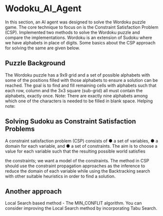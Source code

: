 # Wodoku_AI_Agent
In this section, an AI agent was designed to solve the Wordoku puzzle game. The core technique to
focus on is the Constraint Satisfaction Problem (CSP). Implemented two methods to
solve the Wordoku puzzle and compare the implementations. Wordoku is an extension of Sudoku
where we have alphabets in place of digits. Some basics about the CSP approach for solving the same
are given below.
## Puzzle Background
The Wordoku puzzle has a 9x9 grid and a set of possible alphabets
with some of the positions filled with those alphabets to ensure a
solution can be reached. The goal is to find and fill remaining cells
with alphabets such that each row, column and the 3x3 square
(sub-grid) all must contain the alphabets, exactly once.
Note: There are exactly nine alphabets among which one of the
characters is needed to be filled in blank space.
Helping note:
## Solving Sudoku as Constraint Satisfaction Problems
A constraint satisfaction problem (CSP) consists of
● a set of variables,
● a domain for each variable, and
● a set of constraints.
The aim is to choose a value for each variable such that the resulting possible world satisfies

the constraints; we want a model of the constraints. The method in CSP should use the
constraint propagation approaches as the inference to reduce the domain of each variable
while using the Backtracking search with other suitable heuristics in order to find a
solution.
## Another approach 
 Local Search based method - The MIN_CONFLIT algorithm. You can consider improving the Local Search method by
incorporating Tabu Search.
